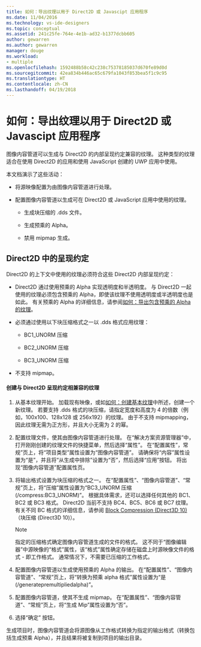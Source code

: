 ```yaml
---
title: 如何：导出纹理以用于 Direct2D 或 Javascipt 应用程序
ms.date: 11/04/2016
ms.technology: vs-ide-designers
ms.topic: conceptual
ms.assetid: 241c25fe-764e-4e1b-ad32-b1377dcbb605
author: gewarren
ms.author: gewarren
manager: douge
ms.workload:
- multiple
ms.openlocfilehash: 1592488b58c42c238c75378185037d670fe89d0d
ms.sourcegitcommit: 42ea834b446ac65c679fa1043f853bea5f1c9c95
ms.translationtype: HT
ms.contentlocale: zh-CN
ms.lasthandoff: 04/19/2018
---
```

# <a name="how-to-export-a-texture-for-use-with-direct2d-or-javascipt-apps"></a>如何：导出纹理以用于 Direct2D 或 Javascipt 应用程序
图像内容管道可以生成与 Direct2D 的内部呈现约定兼容的纹理。 这种类型的纹理适合在使用 Direct2D 的应用和使用 JavaScript 创建的 UWP 应用中使用。

 本文档演示了这些活动：

-   将源映像配置为由图像内容管道进行处理。

-   配置图像内容管道以生成可在 Direct2D 或 JavaScript 应用中使用的纹理。

    -   生成块压缩的 .dds 文件。

    -   生成预乘的 Alpha。

    -   禁用 mipmap 生成。

## <a name="rendering-conventions-in-direct2d"></a>Direct2D 中的呈现约定
 Direct2D 的上下文中使用的纹理必须符合这些 Direct2D 内部呈现约定：

-   Direct2D 通过使用预乘的 Alpha 实现透明度和半透明度。 与 Direct2D 一起使用的纹理必须包含预乘的 Alpha，即使该纹理不使用透明度或半透明度也是如此。 有关预乘的 Alpha 的详细信息，请参阅[如何：导出包含预乘的 Alpha 的纹理](../designers/how-to-export-a-texture-that-has-premultiplied-alpha.md)。

-   必须通过使用以下块压缩格式之一以 .dds 格式应用纹理：

    -   BC1_UNORM 压缩

    -   BC2_UNORM 压缩

    -   BC3_UNORM 压缩

-   不支持 mipmap。

#### <a name="to-create-a-texture-thats-compatible-with-direct2d-rendering-conventions"></a>创建与 Direct2D 呈现约定相兼容的纹理

1.  从基本纹理开始。 加载现有映像，或如[如何：创建基本纹理](../designers/how-to-create-a-basic-texture.md)中所述，创建一个新纹理。 若要支持 .dds 格式的块压缩，请指定宽度和高度为 4 的倍数（例如，100x100、128x128 或 256x192）的纹理。 由于不支持 mipmapping，因此纹理无需为正方形，并且大小无需为 2 的幂。

2.  配置纹理文件，使其由图像内容管道进行处理。 在“解决方案资源管理器”中，打开刚刚创建的纹理文件的快捷菜单，然后选择“属性”。 在“配置属性”，常规”页上，将“项目类型”属性设置为“图像内容管道”。 请确保将“内容”属性设置为“是”，并且将“从生成中排除”设置为“否”，然后选择“应用”按钮。 将出现“图像内容管道”配置属性页。

3.  将输出格式设置为块压缩的格式之一。 在“配置属性”、“图像内容管道”、“常规”页上，将“压缩”属性设置为“BC3_UNORM 压缩(/compress:BC3_UNORM)”。 根据具体需求，还可以选择任何其他的 BC1、BC2 或 BC3 格式。 Direct2D 当前不支持 BC4、BC5、BC6 或 BC7 纹理。 有关不同 BC 格式的详细信息，请参阅 [Block Compression (Direct3D 10)](http://msdn.microsoft.com/library/windows/desktop/bb694531.aspx)（块压缩 (Direct3D 10)）。

    > [!NOTE]
    >  指定的压缩格式确定图像内容管道生成的文件的格式。 这不同于“图像编辑器”中源映像的“格式”属性，该“格式”属性确定存储在磁盘上时源映像文件的格式 - 即工作格式。 通常情况下，不需要已压缩的工作格式。

4.  配置图像内容管道以生成使用预乘的 Alpha 的输出。 在“配置属性”、“图像内容管道”、“常规”页上，将“转换为预乘 alpha 格式”属性设置为“是(/generatepremultipliedalpha)”。

5.  配置图像内容管道，使其不生成 mipmap。 在“配置属性”、“图像内容管道”、“常规”页上，将“生成 Mip”属性设置为“否”。

6.  选择“确定”  按钮。

 生成项目时，图像内容管道会将源图像从工作格式转换为指定的输出格式（转换包括生成预乘 Alpha），并且结果将被复制到项目的输出目录。